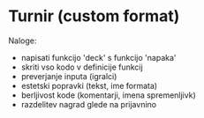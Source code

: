 # Turnir (custom format)

Naloge:
- napisati funkcijo 'deck' s funkcijo 'napaka'
- skriti vso kodo v definicije funkcij
- preverjanje inputa (igralci)
- estetski popravki (tekst, ime formata)
- berljivost kode (komentarji, imena spremenljivk)
- razdelitev nagrad glede na prijavnino